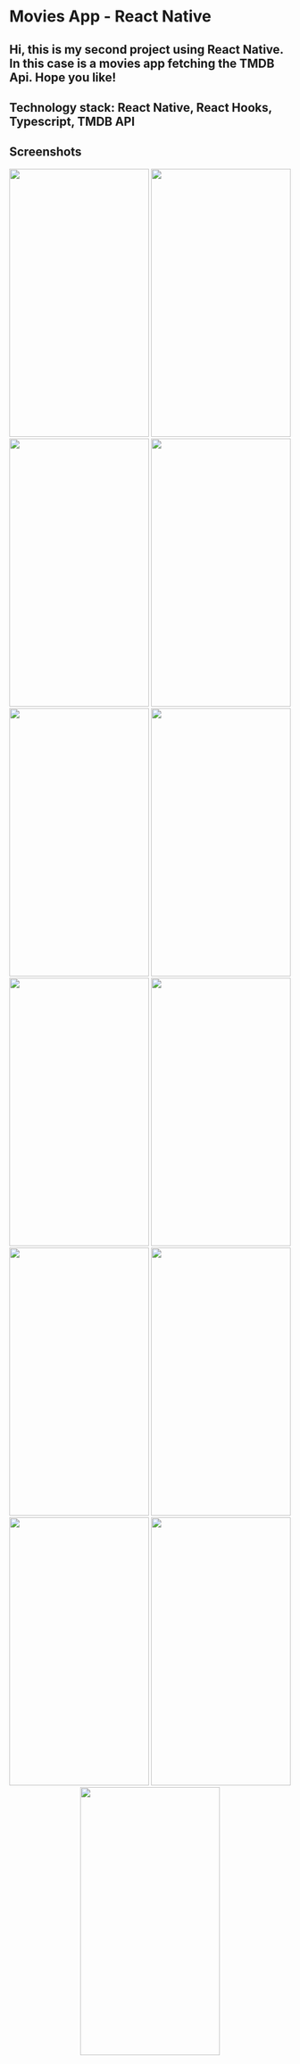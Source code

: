 # Movies App - React Native

## Hi, this is my second project using React Native. In this case is a movies app fetching the TMDB Api. Hope you like!

## Technology stack: React Native, React Hooks, Typescript, TMDB API

## Screenshots

<div align="center">
  <img width="250" height="480" src="https://user-images.githubusercontent.com/66705822/119244919-8304c000-bb4b-11eb-9b6b-2956893a3028.gif">
  <img width="250" height="480" src="https://user-images.githubusercontent.com/66705822/119244922-89933780-bb4b-11eb-9c70-a0002cdf730a.gif">
  <img width="250" height="480" src="https://user-images.githubusercontent.com/66705822/119244915-784a2b00-bb4b-11eb-83ce-82f40b67050e.gif">
  <img width="250" height="480" src="https://user-images.githubusercontent.com/66705822/119244917-7da77580-bb4b-11eb-9bfa-c5c3de2e0625.gif">
  <img width="250" height="480" src="https://user-images.githubusercontent.com/66705822/119244909-6bc5d280-bb4b-11eb-9a31-c5d63dc9c9db.gif">
  <img width="250" height="480" src="https://user-images.githubusercontent.com/66705822/119244907-68324b80-bb4b-11eb-9da2-a4e06b7d8155.gif">
  <img width="250" height="480" src="https://user-images.githubusercontent.com/66705822/119244912-72544a00-bb4b-11eb-9f4d-d13bb3adb3b3.gif">
  <img width="250" height="480" src="https://user-images.githubusercontent.com/66705822/119244782-543a1a00-bb4a-11eb-97ff-59383a17403c.png">
  <img width="250" height="480" src="https://user-images.githubusercontent.com/66705822/119244783-57350a80-bb4a-11eb-9c0e-eec3cd6bc7f2.png">
  <img width="250" height="480" src="https://user-images.githubusercontent.com/66705822/119244786-6025dc00-bb4a-11eb-8549-aa1fb42df9a3.png">
  <img width="250" height="480" src="https://user-images.githubusercontent.com/66705822/119244789-63b96300-bb4a-11eb-9001-bbaaece3828b.png">
  <img width="250" height="480" src="https://user-images.githubusercontent.com/66705822/119244791-66b45380-bb4a-11eb-92f6-5cd87e54378d.png">
  <img width="250" height="480" src="https://user-images.githubusercontent.com/66705822/119244792-6ae07100-bb4a-11eb-9ab9-785d2959d34d.png">
</div>
